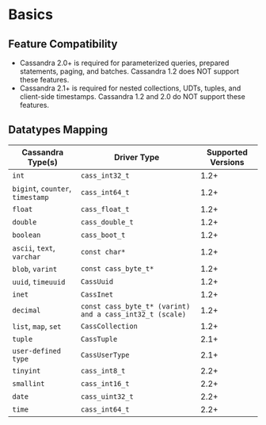 # Basics

## Feature Compatibility

* Cassandra 2.0+ is required for parameterized queries, prepared statements,
  paging, and batches. Cassandra 1.2 does NOT support these features.
* Cassandra 2.1+ is required for nested collections, UDTs, tuples, and client-side
  timestamps. Cassandra 1.2 and 2.0 do NOT support these features.

## Datatypes Mapping

<table class="table table-striped table-hover table-condensed">
  <thead>
  <tr>
   <th>Cassandra Type(s)</th>
   <th>Driver Type</th>
   <th>Supported Versions</th>
  </tr>
  </thead>

  <tbody>
  <tr>
   <td><code>int</code></td>
   <td><code>cass_int32_t</code></td>
   <td>1.2+</td>
  </tr>
  <tr>
   <td><code>bigint</code>, <code>counter</code>, <code>timestamp</code></td>
   <td><code>cass_int64_t</code></td>
   <td>1.2+</td>
  </tr>
  <tr>
   <td><code>float</code></td>
   <td><code>cass_float_t</code></td>
   <td>1.2+</td>
  </tr>
  <tr>
   <td><code>double</code></td>
   <td><code>cass_double_t</code></td>
   <td>1.2+</td>
  </tr>
  <tr>
   <td><code>boolean</code></td>
   <td><code>cass_boot_t</code></td>
   <td>1.2+</td>
  </tr>
  <tr>
   <td><code>ascii</code>, <code>text</code>, <code>varchar</code></td>
   <td><code>const char&#42;</code></td>
   <td>1.2+</td>
  </tr>
  <tr>
   <td><code>blob</code>, <code>varint</code></td>
   <td><code>const cass_byte_t&#42;</code></td>
   <td>1.2+</td>
  </tr>
  <tr>
   <td><code>uuid</code>, <code>timeuuid</code></td>
   <td><code>CassUuid</code></td>
   <td>1.2+</td>
  </tr>
  <tr>
   <td><code>inet</code></td>
   <td><code>CassInet</code></td>
   <td>1.2+</td>
  </tr>
  <tr>
   <td><code>decimal</code></td>
   <td><code>const cass_byte_t&#42; (varint) and a cass_int32_t (scale)</code></td>
   <td>1.2+</td>
  </tr>
  <tr>
   <td><code>list</code>, <code>map</code>, <code>set</code></td>
   <td><code>CassCollection</code></td>
   <td>1.2+</td>
  </tr>
  <tr>
   <td><code>tuple</code></td>
   <td><code>CassTuple</code></td>
   <td>2.1+</td>
  </tr>
  <tr>
   <td><code>user-defined type</code></td>
   <td><code>CassUserType</code></td>
   <td>2.1+</td>
  </tr>
  <tr>
   <td><code>tinyint</code></td>
   <td><code>cass_int8_t</code></td>
   <td>2.2+</td>
  </tr>
  <tr>
   <td><code>smallint</code></td>
   <td><code>cass_int16_t</code></td>
   <td>2.2+</td>
  </tr>
  <tr>
   <td><code>date</code></td>
   <td><code>cass_uint32_t</code></td>
   <td>2.2+</td>
  </tr>
  <tr>
   <td><code>time</code></td>
   <td><code>cass_int64_t</code></td>
   <td>2.2+</td>
  </tr>
  </tbody>
</table>

